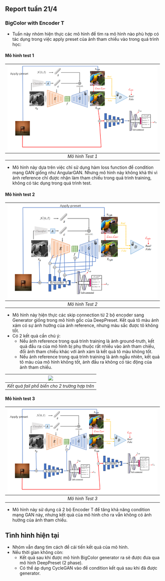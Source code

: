 ## Report tuần 21/4

### BigColor with Encoder T

- Tuần này nhóm hiện thực các mô hình để tìm ra mô hình nào phù hợp có tác dụng trong việc apply preset của ảnh tham chiếu vào trong quá trình học:

#### Mô hình test 1
| ![](https://raw.githubusercontent.com/hoanghai912/temporary/main/images/bigcolor-test-1.PNG) | 
|:--:| 
| *Mô hình Test 1* |

- Mô hình này dựa trên việc chỉ sử dụng hàm loss function để condition mạng GAN giống như AngularGAN. Nhưng mô hình này không khả thi vì ảnh reference chỉ được nhận làm tham chiếu trong quá trình training, không có tác dụng trong quá trình test.

#### Mô hình test 2

| ![](https://raw.githubusercontent.com/hoanghai912/temporary/main/images/bigcolor-test-2.PNG) | 
|:--:| 
| *Mô hình Test 2* |

- Mô hình này hiện thực các skip connection từ 2 bộ encoder sang Generator giống trong mô hình gốc của DeepPreset. Kết quả tô màu ảnh xám có sự ảnh hưởng của ảnh reference, nhưng màu sắc được tô không tốt.
- Có 2 kết quả cần chú ý: 
    - Nếu ảnh reference trong quá trình training là ảnh ground-truth, kết quả đầu ra của mô hình bị phụ thuộc rất nhiều vào ảnh tham chiếu, đổi ảnh tham chiếu khác với ảnh xám là kết quả tô màu không tốt.
    - Nếu ảnh reference trong quá trình training là ảnh ngẫu nhiên, kết quả tô màu của mô hình không tốt, ảnh đầu ra không có tác động của ảnh tham chiếu.

<center>

| ![](https://i.imgur.com/72QA87M.jpeg) | 
|:--:| 
| *Kết quả fail phổ biến cho 2 trường hợp trên* |

</center>

#### Mô hình test 3

| ![](https://raw.githubusercontent.com/hoanghai912/temporary/main/images/bigcolor-test-3.PNG) | 
|:--:| 
| *Mô hình Test 3* |

- Mô hình này sử dụng cả 2 bộ Encoder T để tăng khả năng condition mạng GAN này, nhưng kết quả của mô hình cho ra vẫn không có ảnh hưởng của ảnh tham chiếu.

## Tình hình hiện tại
- Nhóm vẫn đang tìm cách để cải tiến kết quả của mô hình.
- Nếu thời gian không còn:
    - Kết quả sau khi được mô hình BigColor generator ra sẽ được đưa qua mô hình DeepPreset (2 phase).
    - Có thể áp dụng CycleGAN vào để condition kết quả sau khi đã được generator.